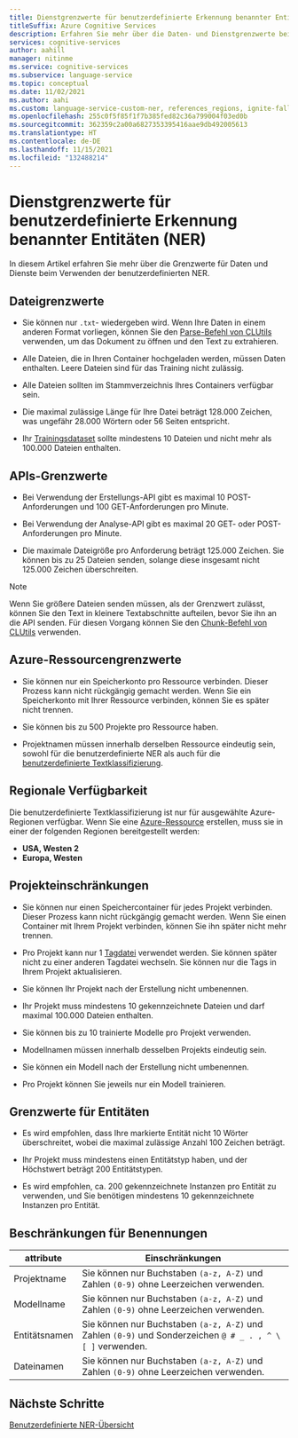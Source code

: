 ```yaml
---
title: Dienstgrenzwerte für benutzerdefinierte Erkennung benannter Entitäten (NER)
titleSuffix: Azure Cognitive Services
description: Erfahren Sie mehr über die Daten- und Dienstgrenzwerte bei der Verwendung einer benutzerdefinierten Erkennung benannter Entitäten (NER).
services: cognitive-services
author: aahill
manager: nitinme
ms.service: cognitive-services
ms.subservice: language-service
ms.topic: conceptual
ms.date: 11/02/2021
ms.author: aahi
ms.custom: language-service-custom-ner, references_regions, ignite-fall-2021
ms.openlocfilehash: 255c0f5f85f1f7b385fed82c36a799004f03ed0b
ms.sourcegitcommit: 362359c2a00a6827353395416aae9db492005613
ms.translationtype: HT
ms.contentlocale: de-DE
ms.lasthandoff: 11/15/2021
ms.locfileid: "132488214"
---
```

# <a name="custom-named-entity-recognition-ner-service-limits"></a>Dienstgrenzwerte für benutzerdefinierte Erkennung benannter Entitäten (NER)

In diesem Artikel erfahren Sie mehr über die Grenzwerte für Daten und Dienste beim Verwenden der benutzerdefinierten NER.

## <a name="file-limits"></a>Dateigrenzwerte

* Sie können nur `.txt`- wiedergeben wird. Wenn Ihre Daten in einem anderen Format vorliegen, können Sie den [Parse-Befehl von CLUtils](https://github.com/microsoft/CognitiveServicesLanguageUtilities/blob/main/CustomTextAnalytics.CLUtils/Solution/CogSLanguageUtilities.ViewLayer.CliCommands/Commands/ParseCommand/README.md) verwenden, um das Dokument zu öffnen und den Text zu extrahieren.

* Alle Dateien, die in Ihren Container hochgeladen werden, müssen Daten enthalten. Leere Dateien sind für das Training nicht zulässig.

* Alle Dateien sollten im Stammverzeichnis Ihres Containers verfügbar sein.

* Die maximal zulässige Länge für Ihre Datei beträgt 128.000 Zeichen, was ungefähr 28.000 Wörtern oder 56 Seiten entspricht.

* Ihr [Trainingsdataset](how-to/train-model.md#data-split) sollte mindestens 10 Dateien und nicht mehr als 100.000 Dateien enthalten.


## <a name="apis-limits"></a>APIs-Grenzwerte

* Bei Verwendung der Erstellungs-API gibt es maximal 10 POST-Anforderungen und 100 GET-Anforderungen pro Minute.

* Bei Verwendung der Analyse-API gibt es maximal 20 GET- oder POST-Anforderungen pro Minute.

* Die maximale Dateigröße pro Anforderung beträgt 125.000 Zeichen. Sie können bis zu 25 Dateien senden, solange diese insgesamt nicht 125.000 Zeichen überschreiten.

> [!NOTE]
> Wenn Sie größere Dateien senden müssen, als der Grenzwert zulässt, können Sie den Text in kleinere Textabschnitte aufteilen, bevor Sie ihn an die API senden. Für diesen Vorgang können Sie den [Chunk-Befehl von CLUtils](https://github.com/microsoft/CognitiveServicesLanguageUtilities/blob/main/CustomTextAnalytics.CLUtils/Solution/CogSLanguageUtilities.ViewLayer.CliCommands/Commands/ChunkCommand/README.md) verwenden.

## <a name="azure-resource-limits"></a>Azure-Ressourcengrenzwerte

* Sie können nur ein Speicherkonto pro Ressource verbinden. Dieser Prozess kann nicht rückgängig gemacht werden. Wenn Sie ein Speicherkonto mit Ihrer Ressource verbinden, können Sie es später nicht trennen.

* Sie können bis zu 500 Projekte pro Ressource haben.

* Projektnamen müssen innerhalb derselben Ressource eindeutig sein, sowohl für die benutzerdefinierte NER als auch für die [benutzerdefinierte Textklassifizierung](../custom-classification/overview.md).

## <a name="regional-availability"></a>Regionale Verfügbarkeit 

Die benutzerdefinierte Textklassifizierung ist nur für ausgewählte Azure-Regionen verfügbar. Wenn Sie eine [Azure-Ressource](how-to/create-project.md) erstellen, muss sie in einer der folgenden Regionen bereitgestellt werden:
* **USA, Westen 2**
* **Europa, Westen**
    
## <a name="project-limits"></a>Projekteinschränkungen

* Sie können nur einen Speichercontainer für jedes Projekt verbinden. Dieser Prozess kann nicht rückgängig gemacht werden. Wenn Sie einen Container mit Ihrem Projekt verbinden, können Sie ihn später nicht mehr trennen.

* Pro Projekt kann nur 1 [Tagdatei](how-to/tag-data.md) verwendet werden. Sie können später nicht zu einer anderen Tagdatei wechseln. Sie können nur die Tags in Ihrem Projekt aktualisieren.

* Sie können Ihr Projekt nach der Erstellung nicht umbenennen.

* Ihr Projekt muss mindestens 10 gekennzeichnete Dateien und darf maximal 100.000 Dateien enthalten.

* Sie können bis zu 10 trainierte Modelle pro Projekt verwenden.

* Modellnamen müssen innerhalb desselben Projekts eindeutig sein.

* Sie können ein Modell nach der Erstellung nicht umbenennen.

* Pro Projekt können Sie jeweils nur ein Modell trainieren.

## <a name="entity-limits"></a>Grenzwerte für Entitäten

* Es wird empfohlen, dass Ihre markierte Entität nicht 10 Wörter überschreitet, wobei die maximal zulässige Anzahl 100 Zeichen beträgt.

* Ihr Projekt muss mindestens einen Entitätstyp haben, und der Höchstwert beträgt 200 Entitätstypen.

* Es wird empfohlen, ca. 200 gekennzeichnete Instanzen pro Entität zu verwenden, und Sie benötigen mindestens 10 gekennzeichnete Instanzen pro Entität.

## <a name="naming-limits"></a>Beschränkungen für Benennungen

| attribute | Einschränkungen |
|--|--|
| Projektname |  Sie können nur Buchstaben `(a-z, A-Z)` und Zahlen `(0-9)` ohne Leerzeichen verwenden. |
| Modellname |  Sie können nur Buchstaben `(a-z, A-Z)` und Zahlen `(0-9)` ohne Leerzeichen verwenden. |
| Entitätsnamen| Sie können nur Buchstaben `(a-z, A-Z)` und Zahlen `(0-9)` und Sonderzeichen `@ # _ . , ^ \ [ ]` verwenden. |
| Dateinamen | Sie können nur Buchstaben `(a-z, A-Z)` und Zahlen `(0-9)` ohne Leerzeichen verwenden. |

## <a name="next-steps"></a>Nächste Schritte

[Benutzerdefinierte NER-Übersicht](../overview.md)
